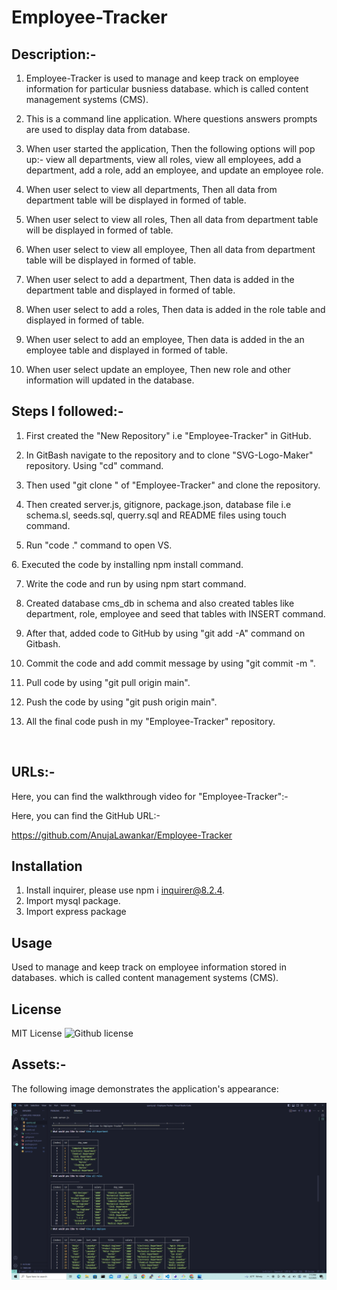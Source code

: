 # Employee-Tracker


## Description:-

1. Employee-Tracker is used to manage and keep track on employee information for particular busniess database. which is called content management systems (CMS).

2. This is a command line application. Where questions answers prompts are used to display data from database.

3. When user started the application, Then the following options will pop up:- view all departments, view all roles, view all employees, add a department, add a role, add an employee, and update an employee role.

4. When user select to view all departments, Then all data from department table will be displayed in formed of table.

5. When user select to view all roles, Then all data from department table will be displayed in formed of table.

6. When user select to view all employee, Then all data from department table will be displayed in formed of table.

7. When user select to add a department, Then data is added in the department table and displayed in formed of table.

8. When user select to add a roles, Then data is added in the role table and displayed in formed of table.

9. When user select to add an employee, Then data is added in the an employee table and displayed in formed of table.

10. When user select update an employee, Then new role and other information will updated in the database.


## Steps I followed:-

1. First  created the "New Repository" i.e "Employee-Tracker" in GitHub.

2. In GitBash  navigate to the repository and  to clone "SVG-Logo-Maker" repository. Using "cd" command.

3. Then used "git clone <ssh key>" of "Employee-Tracker" and clone the repository.

4. Then  created server.js, gitignore, package.json, database file i.e schema.sl, seeds.sql, querry.sql and README files using touch command.

5. Run "code ." command to open VS.

6. Executed the code by installing npm install command.

7. Write the code and run by using npm start command.

8.  Created  database cms_db in schema and also created tables like department, role, employee and seed that tables with INSERT command.

9. After that, added code to GitHub by using "git add -A" command on Gitbash. 

10. Commit the code and add commit message by using "git commit -m <message>".

11. Pull code by using "git pull origin main".

12. Push the code by using "git push origin main".

13. All the final code push in my "Employee-Tracker" repository.


 

## URLs:-
Here, you can find the walkthrough video for "Employee-Tracker":- 





Here, you can find the GitHub URL:-

https://github.com/AnujaLawankar/Employee-Tracker


## Installation

1. Install inquirer, please use npm i inquirer@8.2.4.
2. Import mysql package.
3. Import express package




## Usage

Used to manage and keep track on employee information stored in databases. which is called content management systems (CMS).


## License

 MIT  License  ![Github license](https://img.shields.io/badge/license-MIT-blue.svg)

## Assets:-

The following image demonstrates the application's appearance:

![Website](./assets/images/screenshot1.png)

